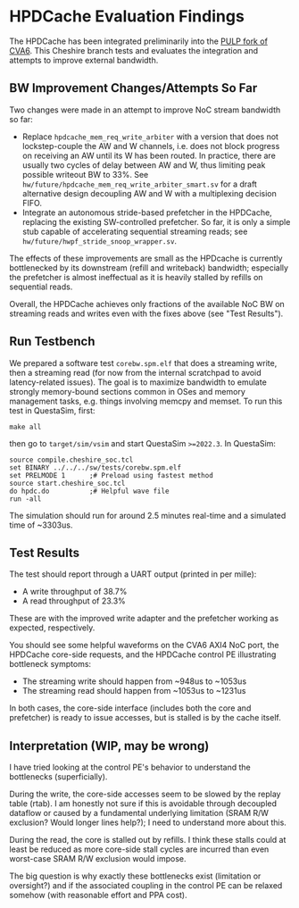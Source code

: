 # HPDCache Evaluation Findings

The HPDCache has been integrated preliminarily into the [PULP fork of CVA6](https://github.com/pulp-platform/cva6/tree/paulsc/chs-hpdcache). This Cheshire branch tests and evaluates the integration and attempts to improve external bandwidth.

## BW Improvement Changes/Attempts So Far

Two changes were made in an attempt to improve NoC stream bandwidth so far:

* Replace `hpdcache_mem_req_write_arbiter` with a version that does not lockstep-couple the AW and W channels, i.e. does not block progress on receiving an AW until its W has been routed. In practice, there are usually two cycles of delay between AW and W, thus limiting peak possible writeout BW to 33%. See `hw/future/hpdcache_mem_req_write_arbiter_smart.sv` for a draft alternative design decoupling AW and W with a multiplexing decision FIFO.
* Integrate an autonomous stride-based prefetcher in the HPDCache, replacing the existing SW-controlled prefetcher. So far, it is only a simple stub capable of accelerating sequential streaming reads; see `hw/future/hwpf_stride_snoop_wrapper.sv`.

The effects of these improvements are small as the HPDcache is currently bottlenecked by its downstream (refill and writeback) bandwidth; especially the prefetcher is almost ineffectual as it is heavily stalled by refills on sequential reads.

Overall, the HPDCache achieves only fractions of the available NoC BW on streaming reads and writes even with the fixes above (see "Test Results").

## Run Testbench

We prepared a software test `corebw.spm.elf` that does a streaming write, then a streaming read (for now from the internal scratchpad to avoid latency-related issues). The goal is to maximize bandwidth to emulate strongly memory-bound sections common in OSes and memory management tasks, e.g. things involving memcpy and memset. To run this test in QuestaSim, first:

```
make all
```

then go to `target/sim/vsim` and start QuestaSim `>=2022.3`. In QuestaSim:

```
source compile.cheshire_soc.tcl
set BINARY ../../../sw/tests/corebw.spm.elf
set PRELMODE 1      ;# Preload using fastest method
source start.cheshire_soc.tcl
do hpdc.do          ;# Helpful wave file
run -all
```

The simulation should run for around 2.5 minutes real-time and a simulated time of ~3303us.

## Test Results

The test should report through a UART output (printed in per mille):

* A write throughput of 38.7%
* A read throughput of 23.3%

These are with the improved write adapter and the prefetcher working as expected, respectively.

You should see some helpful waveforms on the CVA6 AXI4 NoC port, the HPDCache core-side requests, and the HPDCache control PE illustrating bottleneck symptoms:

* The streaming write should happen from ~948us to ~1053us
* The streaming read should happen from ~1053us to ~1231us

In both cases, the core-side interface (includes both the core and prefetcher) is ready to issue accesses, but is stalled is by the cache itself.

## Interpretation (WIP, may be wrong)

I have tried looking at the control PE's behavior to understand the bottlenecks (superficially).

During the write, the core-side accesses seem to be slowed by the replay table (rtab). I am honestly not sure if this is avoidable through decoupled dataflow or caused by a fundamental underlying limitation (SRAM R/W exclusion? Would longer lines help?); I need to understand more about this.

During the read, the core is stalled out by refills. I think these stalls could at least be reduced as more core-side stall cycles are incurred than even worst-case SRAM R/W exclusion would impose.

The big question is why exactly these bottlenecks exist (limitation or oversight?) and if the associated coupling in the control PE can be relaxed somehow (with reasonable effort and PPA cost).

